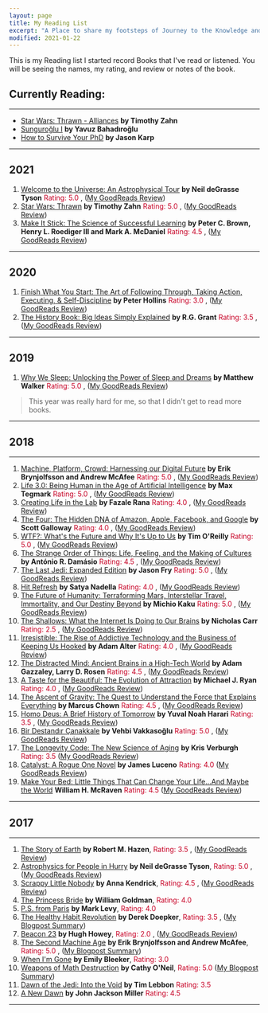 ```yaml
---
layout: page
title: My Reading List
excerpt: "A Place to share my footsteps of Journey to the Knowledge and Wisdom, and bit of fun on the side..."
modified: 2021-01-22
---
```


This is my Reading list I started record Books that I've read or listened. You will be seeing the names, my rating, and review or notes of the book.


## Currently Reading:

---


- [Star Wars: Thrawn - Alliances](https://www.goodreads.com/book/show/36385830-thrawn) __by Timothy Zahn__
- [Sunguroğlu I](https://www.goodreads.com/book/show/12371702-sunguro-lu-i) __by Yavuz Bahadıroğlu__
- [How to Survive Your PhD](https://www.goodreads.com/book/show/6436504-how-to-survive-your-phd) __by Jason Karp__


---

## 2021

1. [Welcome to the Universe: An Astrophysical Tour](https://www.goodreads.com/book/show/30009088-welcome-to-the-universe) __by Neil deGrasse Tyson__ <span style="color:#C70025">Rating: 5.0 </span>, ([My GoodReads Review](#))
2. [Star Wars: Thrawn](https://www.goodreads.com/book/show/31140332-thrawn) __by Timothy Zahn__ <span style="color:#C70025">Rating: 5.0 </span>, ([My GoodReads Review](#))
3. [Make It Stick: The Science of Successful Learning](https://www.goodreads.com/book/show/18770267-make-it-stick) __by Peter C. Brown, Henry L. Roediger III and Mark A. McDaniel__ <span style="color:#C70025">Rating: 4.5 </span>, ([My GoodReads Review](#))

---


## 2020


1. [Finish What You Start: The Art of Following Through, Taking Action, Executing, & Self-Discipline](https://www.goodreads.com/book/show/39322175-finish-what-you-start) __by Peter Hollins__ <span style="color:#C70025">Rating: 3.0 </span>, ([My GoodReads Review](#))
2. [The History Book: Big Ideas Simply Explained](https://www.goodreads.com/book/show/29776992-the-history-book) __by R.G. Grant__ <span style="color:#C70025">Rating: 3.5 </span>, ([My GoodReads Review](#))


---


## 2019


1. [Why We Sleep: Unlocking the Power of Sleep and Dreams](https://www.goodreads.com/book/show/34466963-why-we-sleep) __by Matthew Walker__ <span style="color:#C70025">Rating: 5.0 </span>, ([My GoodReads Review](#))

>  This year was really hard for me, so that I didn't get to read more books.

---


## 2018


---


1.  [Machine, Platform, Crowd: Harnessing our Digital Future](https://www.goodreads.com/book/show/32606599-machine-platform-crowd) __by Erik Brynjolfsson and Andrew McAfee__ <span style="color:#C70025">Rating: 5.0 </span> , ([My GoodReads Review](https://www.goodreads.com/book/show/32606599-machine-platform-crowd))
2.  [Life 3.0: Being Human in the Age of Artificial Intelligence](https://www.goodreads.com/book/show/34272565-life-3-0) __by Max Tegmark__ <span style="color:#C70025">Rating: 5.0 </span> , ([My GoodReads Review](https://www.goodreads.com/book/show/34272565-life-3-0))
3.  [Creating Life in the Lab](https://www.goodreads.com/book/show/10555982-creating-life-in-the-lab) __by Fazale Rana__ <span style="color:#C70025">Rating: 4.0 </span> , ([My GoodReads Review](https://www.goodreads.com/book/show/10555982-creating-life-in-the-lab))
4.  [The Four: The Hidden DNA of Amazon, Apple, Facebook, and Google](https://www.goodreads.com/book/show/34427200-the-four) __by Scott Galloway__ <span style="color:#C70025">Rating: 4.0 </span> , ([My GoodReads Review]((https://www.goodreads.com/book/show/34427200-the-four)))
5.  [WTF?: What's the Future and Why It's Up to Us](https://www.goodreads.com/book/show/34017076-wtf) __by Tim O'Reilly__ <span style="color:#C70025">Rating: 5.0 </span>, ([My GoodReads Review](https://www.goodreads.com/review/show/2250151807?book_show_action=false&from_review_page=1))
6.  [The Strange Order of Things: Life, Feeling, and the Making of Cultures](https://www.goodreads.com/book/show/32335976-the-strange-order-of-things) __by António R. Damásio__ <span style="color:#C70025">Rating: 4.5 </span>, ([My GoodReads Review](#))
7.  [The Last Jedi: Expanded Edition](https://www.goodreads.com/book/show/38818855-the-last-jedi) __by Jason Fry__ <span style="color:#C70025">Rating: 5.0 </span>, ([My GoodReads Review](#))
8.  [Hit Refresh](https://www.goodreads.com/book/show/30835567-hit-refresh) __by Satya Nadella__ <span style="color:#C70025">Rating: 4.0 </span>, ([My GoodReads Review](#))
9.  [The Future of Humanity: Terraforming Mars, Interstellar Travel, Immortality, and Our Destiny Beyond](https://www.goodreads.com/book/show/36407347-the-future-of-humanity) __by Michio Kaku__ <span style="color:#C70025">Rating: 5.0 </span>, ([My GoodReads Review](#))
10. [The Shallows: What the Internet Is Doing to Our Brains](https://www.goodreads.com/book/show/9778945-the-shallows) __by Nicholas Carr__ <span style="color:#C70025">Rating: 2.5 </span>, ([My GoodReads Review](#))
11. [Irresistible: The Rise of Addictive Technology and the Business of Keeping Us Hooked](https://www.goodreads.com/book/show/30962055-irresistible) __by Adam Alter__ <span style="color:#C70025">Rating: 4.0 </span>, ([My GoodReads Review](#))
12. [The Distracted Mind: Ancient Brains in a High-Tech World](https://www.goodreads.com/book/show/29889454-the-distracted-mind) __by Adam Gazzaley,  Larry D. Rosen__ <span style="color:#C70025">Rating: 4.5 </span>, ([My GoodReads Review](#))
13. [A Taste for the Beautiful: The Evolution of Attraction](https://www.goodreads.com/book/show/34928247-a-taste-for-the-beautiful) __by Michael J. Ryan__ <span style="color:#C70025">Rating: 4.0 </span>, ([My GoodReads Review](#))
14. [The Ascent of Gravity: The Quest to Understand the Force that Explains Everything](https://www.goodreads.com/book/show/34445220-the-ascent-of-gravity) __by Marcus Chown__ <span style="color:#C70025">Rating: 4.5 </span>, ([My GoodReads Review](#))
15. [Homo Deus: A Brief History of Tomorrow](https://www.goodreads.com/book/show/28092870-homo-deus) __by Yuval Noah Harari__ <span style="color:#C70025">Rating: 3.5 </span>, ([My GoodReads Review](#))
16. [Bir Destandır Çanakkale](https://www.goodreads.com/book/show/16560558-bir-destand-r-anakkale) __by Vehbi Vakkasoğlu__ <span style="color:#C70025">Rating: 5.0 </span>, ([My GoodReads Review](#))
17. [The Longevity Code: The New Science of Aging](https://www.goodreads.com/book/show/34397791-the-longevity-code) __by Kris Verburgh__ <span style="color:#C70025">Rating: 3.5 </span> ([My GoodReads Review](#))
18. [Catalyst: A Rogue One Novel](https://www.goodreads.com/book/show/29662066-catalyst) __by James Luceno__ <span style="color:#C70025">Rating: 4.0 </span> ([My GoodReads Review](#))
19. [Make Your Bed: Little Things That Can Change Your Life...And Maybe the World](https://www.goodreads.com/book/show/31423133-make-your-bed) __William H. McRaven__ <span style="color:#C70025">Rating: 4.5 </span> ([My GoodReads Review](#))


---


## 2017


---


1.  [The Story of Earth](https://www.goodreads.com/book/show/18760053-the-story-of-earth) __by Robert M. Hazen__, <span style="color:#C70025">Rating: 3.5 </span> , ([My GoodReads Review](https://www.goodreads.com/review/show/2082703313))
2.  [Astrophysics for People in Hurry](https://www.goodreads.com/book/show/32606606-astrophysics-for-people-in-a-hurry) __by Neil deGrasse Tyson__, <span style="color:#C70025">Rating: 5.0 </span> , ([My GoodReads Review](https://www.goodreads.com/review/show/2116209973))
3.  [Scrappy Little Nobody](https://www.goodreads.com/book/show/29868610-scrappy-little-nobody) __by Anna Kendrick__, <span style="color:#C70025">Rating: 4.5 </span> , ([My GoodReads Review](https://www.goodreads.com/review/show/2099297696))
4.  [The Princess Bride](https://www.goodreads.com/book/show/21787.The_Princess_Bride) __by William Goldman__, <span style="color:#C70025">Rating: 4.0 </span>
5.  [P.S. from Paris](https://www.goodreads.com/book/show/34036335-p-s-from-paris) __by Mark Levy__, <span style="color:#C70025">Rating: 4.0 </span>
6.  [The Healthy Habit Revolution](https://www.goodreads.com/book/show/24146985-the-healthy-habit-revolution) __by Derek Doepker__, <span style="color:#C70025">Rating: 3.5 </span> , ([My Blogpost Summary](http://eneskemalergin.github.io/blog/personal/healthy_habit_development/))
7.  [Beacon 23](https://www.goodreads.com/book/show/26771521-beacon-23) __by Hugh Howey__, <span style="color:#C70025">Rating: 2.0 </span> , ([My GoodReads Review](https://www.goodreads.com/review/show/2068088322))
8.  [The Second Machine Age](https://www.goodreads.com/book/show/17986396-the-second-machine-age) __by Erik Brynjolfsson and Andrew McAfee__, <span style="color:#C70025">Rating: 5.0 </span> , ([My Blogpost Summary](http://eneskemalergin.github.io/blog/personal/second_machine_age/))
9.  [When I'm Gone](https://www.goodreads.com/book/show/27401883-when-i-m-gone) __by Emily Bleeker__, <span style="color:#C70025">Rating: 3.0 </span>
10. [Weapons of Math Destruction](https://www.goodreads.com/book/show/28186015-weapons-of-math-destruction) __by Cathy O'Neil__, <span style="color:#C70025">Rating: 5.0 </span> ([My Blogpost Summary](http://eneskemalergin.github.io/blog/personal/weapons_of_math_destruction/))
11. [Dawn of the Jedi: Into the Void](https://www.goodreads.com/book/show/15823425-dawn-of-the-jedi) __by Tim Lebbon__ <span style="color:#C70025">Rating: 3.5 </span>
12. [A New Dawn](https://www.goodreads.com/book/show/20262705-a-new-dawn) __by John Jackson Miller__ <span style="color:#C70025">Rating: 4.5 </span>


---
